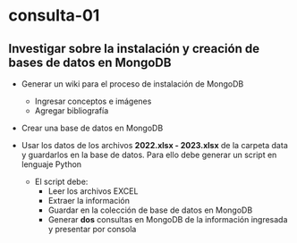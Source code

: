 # consulta-01
## Investigar sobre la instalación y creación de bases de datos en MongoDB

* Generar un wiki para el proceso de instalación de MongoDB
  * Ingresar conceptos e imágenes
  * Agregar bibliografía

* Crear una base de datos en MongoDB

* Usar los datos de los archivos **2022.xlsx - 2023.xlsx** de la carpeta data y guardarlos en la base de datos. Para ello debe generar un script en lenguaje Python
  * El script debe:
    * Leer los archivos EXCEL
    * Extraer la información
    * Guardar en la colección de base de datos en MongoDB
    * Generar **dos** consultas en MongoDB de la información ingresada y presentar por consola

